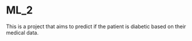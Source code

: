 # ML_2
This is a project that aims to predict if the patient is diabetic based on their medical data.
